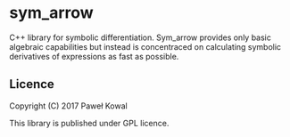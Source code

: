 ﻿# sym_arrow

C++ library for symbolic differentiation. 
Sym_arrow provides only basic algebraic capabilities but instead is concentraced on
calculating symbolic derivatives of expressions as fast as possible.

## Licence

Copyright (C) 2017  Paweł Kowal

This library is published under GPL licence.